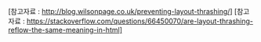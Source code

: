 [참고자료 : http://blog.wilsonpage.co.uk/preventing-layout-thrashing/]
[참고자료 : https://stackoverflow.com/questions/66450070/are-layout-thrashing-reflow-the-same-meaning-in-html]
